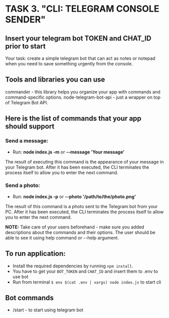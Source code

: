 # TASK 3. "CLI: TELEGRAM CONSOLE SENDER"

## Insert your telegram bot TOKEN and CHAT_ID prior to start

Your task: create a simple telegram bot that can act as notes or notepad when you need to save something urgently from the console.

## Tools and libraries you can use

commander - this library helps you organize your app with commands and command-specific options.
node-telegram-bot-api - just a wrapper on top of Telegram Bot API.

## Here is the list of commands that your app should support

### Send a message:

- Run: **node index.js -m** or **--message 'Your message'**

The result of executing this command is the appearance of your message in your Telegram bot. After it has been executed, the CLI terminates the process itself to allow you to enter the next command.

### Send a photo:

- Run: **node index.js -p** or **--photo '/path/to/the/photo.png'**

The result of this command is a photo sent to the Telegram bot from your PC. After it has been executed, the CLI terminates the process itself to allow you to enter the next command.

**NOTE:** Take care of your users beforehand - make sure you added descriptions about the commands and their options. The user should be able to see it using help command or --help argument.

## To run application:

- Install the required dependencies by running `npm install`.
- You have to get your `BOT_TOKEN` and `CHAT_ID` and insert them to .env to use bot
- Run from terminal `$ env $(cat .env | xargs) node index.js` to start cli

## Bot commands

- /start - to start using telegram bot
